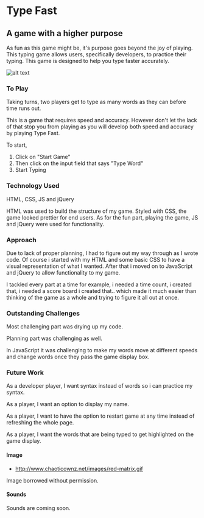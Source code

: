 # Type Fast

## A game with a higher purpose

As fun as this game might be, it's purpose goes beyond the joy of playing. This typing game allows users, specifically developers, to practice their typing. This game is designed to help you type faster accurately.

![alt text](https://i.imgur.com/ylNv692.jpg)





### To Play

Taking turns, two players get to type as many words as they can before time runs out.

This is a game that requires speed and accuracy. However don't let the lack of that stop you from playing as you will develop both speed and accuracy by playing Type Fast.

To start, 

1. Click on "Start Game"
2. Then click on the input field that says "Type Word"
3. Start Typing

### Technology Used

HTML, CSS, JS and jQuery

HTML was used to build the structure of my game. Styled with CSS, the game looked prettier for end users. As for the fun part, playing the game, JS and jQuery were used for functionality.


### Approach

Due to lack of proper planning, I had to figure out my way through as I wrote code. Of course i started with my HTML and some basic CSS to have a visual representation of what I wanted. After that i moved on to JavaScript and jQuery to allow functionality to my game.

I tackled every part at a time for example, i needed a time count, i created that, i needed a score board i created that.. which made it much easier than thinking of the game as a whole and trying to figure it all out at once.

### Outstanding Challenges

Most challenging part was drying up my code.

Planning part was challenging as well.

In JavaScript it was challenging to make my words move at different speeds and change words once they pass the game display box.

### Future Work

As a developer player, I want syntax instead of words so i can practice my syntax.

As a player, I want an option to display my name.


As a player, I want to have the option to restart game at any time instead of refreshing the whole page.

As a player, I want the words that are being typed to get highlighted on the game display.

#### Image
- http://www.chaoticownz.net/images/red-matrix.gif

Image borrowed without permission.


#### Sounds
Sounds are coming soon.